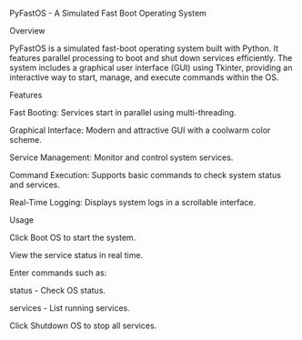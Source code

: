 PyFastOS - A Simulated Fast Boot Operating System

Overview

PyFastOS is a simulated fast-boot operating system built with Python. It features parallel processing to boot and shut down services efficiently. The system includes a graphical user interface (GUI) using Tkinter, providing an interactive way to start, manage, and execute commands within the OS.

Features

Fast Booting: Services start in parallel using multi-threading.

Graphical Interface: Modern and attractive GUI with a coolwarm color scheme.

Service Management: Monitor and control system services.

Command Execution: Supports basic commands to check system status and services.

Real-Time Logging: Displays system logs in a scrollable interface.



Usage

Click Boot OS to start the system.

View the service status in real time.

Enter commands such as:

status - Check OS status.

services - List running services.

Click Shutdown OS to stop all services.
